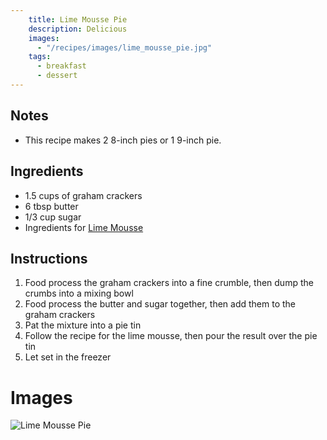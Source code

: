```yaml
---
    title: Lime Mousse Pie
    description: Delicious
    images:
      - "/recipes/images/lime_mousse_pie.jpg"
    tags:
      - breakfast
      - dessert
---
```


## Notes

* This recipe makes 2 8-inch pies or 1 9-inch pie.

## Ingredients

* 1.5 cups of graham crackers
* 6 tbsp butter
* 1/3 cup sugar
* Ingredients for [Lime Mousse](lime_mousse.html)

## Instructions

1. Food process the graham crackers into a fine crumble, then dump the crumbs into a mixing bowl
2. Food process the butter and sugar together, then add them to the graham crackers
3. Pat the mixture into a pie tin
4. Follow the recipe for the lime mousse, then pour the result over the pie tin
5. Let set in the freezer

# Images

![Lime Mousse Pie](../images/lime_mousse_pie.jpg)